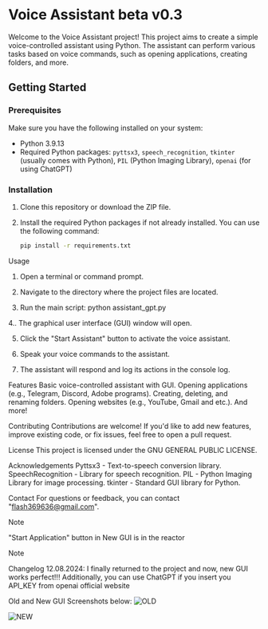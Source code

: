 # Voice Assistant beta v0.3

Welcome to the Voice Assistant project! This project aims to create a simple voice-controlled assistant using Python. The assistant can perform various tasks based on voice commands, such as opening applications, creating folders, and more.

## Getting Started

### Prerequisites

Make sure you have the following installed on your system:

- Python 3.9.13
- Required Python packages: `pyttsx3`, `speech_recognition`, `tkinter` (usually comes with Python), `PIL` (Python Imaging Library), `openai` (for using ChatGPT)

### Installation

1. Clone this repository or download the ZIP file.
2. Install the required Python packages if not already installed. You can use the following command:

   ```bash
   pip install -r requirements.txt
   
Usage
1. Open a terminal or command prompt.

2. Navigate to the directory where the project files are located.

3. Run the main script:
      python assistant_gpt.py
   
4.. The graphical user interface (GUI) window will open.

5. Click the "Start Assistant" button to activate the voice assistant.

6. Speak your voice commands to the assistant.

7. The assistant will respond and log its actions in the console log.

Features
Basic voice-controlled assistant with GUI.
Opening applications (e.g., Telegram, Discord, Adobe programs).
Creating, deleting, and renaming folders.
Opening websites (e.g., YouTube, Gmail and etc.).
And more!

Contributing
Contributions are welcome! If you'd like to add new features, improve existing code, or fix issues, feel free to open a pull request.

License
This project is licensed under the GNU GENERAL PUBLIC LICENSE.

Acknowledgements
Pyttsx3 - Text-to-speech conversion library.
SpeechRecognition - Library for speech recognition.
PIL - Python Imaging Library for image processing.
tkinter - Standard GUI library for Python.

Contact
For questions or feedback, you can contact "flash369636@gmail.com".

> [!NOTE]
"Start Application" button in New GUI is in the reactor

> [!NOTE]
Changelog 12.08.2024: I finally returned to the project and now, new GUI works perfect!!! Additionally, you can use ChatGPT if you insert you API_KEY from openai official website 

Old and New GUI Screenshots below:
![OLD](https://github.com/Nodik2006/VoiceAssitant/blob/main/Old%20GUI.png)

![NEW](https://github.com/Nodik2006/VoiceAssitant/blob/main/New%20GUI.png)

